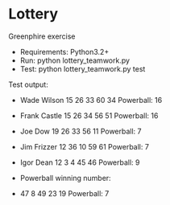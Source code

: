 # Lottery
Greenphire exercise 
* Requirements: Python3.2+
* Run: python lottery_teamwork.py
* Test: python lottery_teamwork.py test

Test output:
* Wade Wilson 15 26 33 60 34 Powerball: 16
* Frank Castle 15 26 34 56 51 Powerball: 16
* Joe Dow 19 26 33 56 11 Powerball: 7
* Jim Frizzer 12 36 10 59 61 Powerball: 7
* Igor Dean 12 3 4 45 46 Powerball: 9

* Powerball winning number:

* 47 8 49 23 19 Powerball: 7
